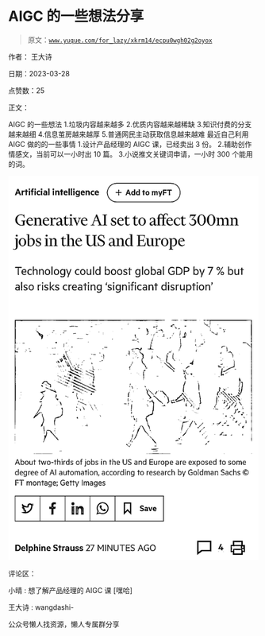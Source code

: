 # AIGC 的一些想法分享

> 原文：[`www.yuque.com/for_lazy/xkrm14/ecpu0wgh02g2oyox`](https://www.yuque.com/for_lazy/xkrm14/ecpu0wgh02g2oyox)



作者： 王大诗



日期：2023-03-28



点赞数：25



正文：



AIGC 的一些想法 1.垃圾内容越来越多 2.优质内容越来越稀缺 3.知识付费的分支越来越细 4.信息茧房越来越厚 5.普通网民主动获取信息越来越难 最近自己利用 AIGC 做的的一些事情 1.设计产品经理的 AIGC 课，已经卖出 3 份。 2.辅助创作情感文，当前可以一小时出 10 篇。 3.小说推文关键词申请，一小时 300 个能用的词。



![](img/0813e739fe5f374e0be1d1b3f66d2a15.png)  

评论区：



小晴 : 想了解产品经理的 AIGC 课 [嘿哈]



王大诗 : wangdashi-



公众号懒人找资源，懒人专属群分享

</ne-p>
